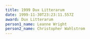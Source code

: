 ```yaml
---
title: 1999 Dux Litterarum
date: 1999-11-30T23:23:11.557Z
award: Dux Litterarum
person1_name: Leanne Wright
person2_name: Christopher Wahlstrom
---
```


